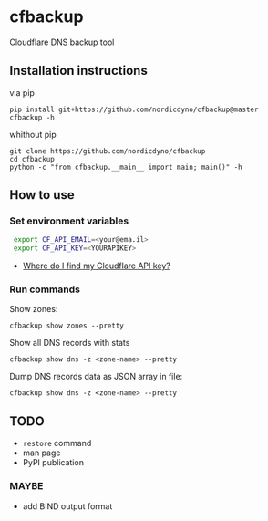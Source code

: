 # cfbackup

Cloudflare DNS backup tool

## Installation instructions

via pip

    pip install git+https://github.com/nordicdyno/cfbackup@master
    cfbackup -h

whithout pip

    git clone https://github.com/nordicdyno/cfbackup
    cd cfbackup
    python -c "from cfbackup.__main__ import main; main()" -h

## How to use


### Set environment variables

```bash
 export CF_API_EMAIL=<your@ema.il>
 export CF_API_KEY=<YOURAPIKEY>
```

* [Where do I find my Cloudflare API key?](https://support.cloudflare.com/hc/en-us/articles/200167836-Where-do-I-find-my-Cloudflare-API-key-)

### Run commands

Show zones:

    cfbackup show zones --pretty

Show all DNS records with stats

    cfbackup show dns -z <zone-name> --pretty

Dump DNS records data as JSON array in file:

    cfbackup show dns -z <zone-name> --pretty

## TODO

* `restore` command
* man page
* PyPI publication

### MAYBE

* add BIND output format
